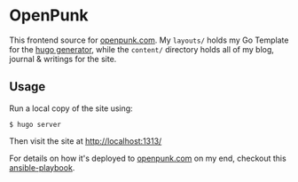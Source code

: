 # OpenPunk

This frontend source for [openpunk.com](https://openpunk.com). My `layouts/` holds my Go Template for the [hugo generator](https://gohugo.io), while the `content/` directory holds all of my blog, journal & writings for the site.

## Usage

Run a local copy of the site using:
```
$ hugo server
```

Then visit the site at [http://localhost:1313/](http://localhost:1313/)

For details on how it's deployed to [openpunk.com](https://openpunk.com) on my end, checkout this [ansible-playbook](https://github.com/CPunch/openpunk-ansible).